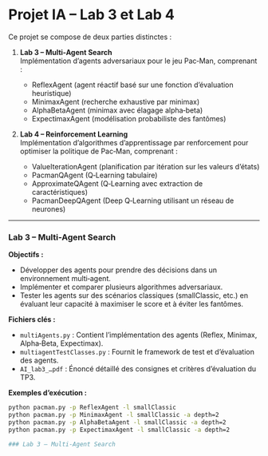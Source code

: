 # Projet IA – Lab 3 et Lab 4

Ce projet se compose de deux parties distinctes :

1. **Lab 3 – Multi-Agent Search**  
   Implémentation d’agents adversariaux pour le jeu Pac‑Man, comprenant :
   - ReflexAgent (agent réactif basé sur une fonction d’évaluation heuristique)
   - MinimaxAgent (recherche exhaustive par minimax)
   - AlphaBetaAgent (minimax avec élagage alpha‑beta)
   - ExpectimaxAgent (modélisation probabiliste des fantômes)

2. **Lab 4 – Reinforcement Learning**  
   Implémentation d’algorithmes d’apprentissage par renforcement pour optimiser la politique de Pac‑Man, comprenant :
   - ValueIterationAgent (planification par itération sur les valeurs d’états)
   - PacmanQAgent (Q‑Learning tabulaire)
   - ApproximateQAgent (Q‑Learning avec extraction de caractéristiques)
   - PacmanDeepQAgent (Deep Q‑Learning utilisant un réseau de neurones)

---

### Lab 3 – Multi-Agent Search

**Objectifs :**
- Développer des agents pour prendre des décisions dans un environnement multi‑agent.
- Implémenter et comparer plusieurs algorithmes adversariaux.
- Tester les agents sur des scénarios classiques (smallClassic, etc.) en évaluant leur capacité à maximiser le score et à éviter les fantômes.

**Fichiers clés :**
- `multiAgents.py` : Contient l’implémentation des agents (Reflex, Minimax, Alpha‑Beta, Expectimax).
- `multiagentTestClasses.py` : Fournit le framework de test et d’évaluation des agents.
- `AI_lab3_…pdf` : Énoncé détaillé des consignes et critères d’évaluation du TP3.

**Exemples d’exécution :**
```bash
python pacman.py -p ReflexAgent -l smallClassic
python pacman.py -p MinimaxAgent -l smallClassic -a depth=2
python pacman.py -p AlphaBetaAgent -l smallClassic -a depth=2
python pacman.py -p ExpectimaxAgent -l smallClassic -a depth=2

### Lab 3 – Multi-Agent Search
